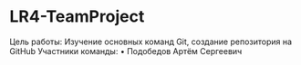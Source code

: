 # LR4-TeamProject
Цель работы: Изучение основных команд Git, создание репозитория на GitHub
    Участники команды:
    •   Подобедов Артём Сергеевич
